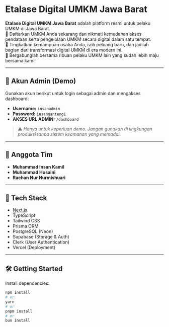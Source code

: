 # Etalase Digital UMKM Jawa Barat

**Etalase Digital UMKM Jawa Barat** adalah platform resmi untuk pelaku UMKM di Jawa Barat.  
📢 Daftarkan UMKM Anda sekarang dan nikmati kemudahan akses pendataan serta pengelolaan UMKM secara digital dalam satu tempat.  
🚀 Tingkatkan kemampuan usaha Anda, raih peluang baru, dan jadilah bagian dari transformasi digital UMKM di era modern ini.  
💼 Bergabunglah bersama ribuan pelaku UMKM lain yang sudah lebih maju bersama kami!

---

## 👤 Akun Admin (Demo)

Gunakan akun berikut untuk login sebagai admin dan mengakses dashboard:

- **Username:** `insanadmin`  
- **Password:** `insanganteng1`
- **AKSES URL ADMIN:** `/dashboard`



> ⚠️ *Hanya untuk keperluan demo. Jangan gunakan di lingkungan produksi tanpa sistem keamanan yang memadai.*

---

## 👥 Anggota Tim

- **Muhammad Insan Kamil**
- **Muhammad Husaini**
- **Raehan Nur Nurmishuari**

---

## 🚀 Tech Stack

- [Next.js](https://nextjs.org)
- TypeScript
- Tailwind CSS
- Prisma ORM
- PostgreSQL (Neon)
- Supabase (Storage & Auth)
- Clerk (User Authentication)
- Vercel (Deployment)

---

## 🛠️ Getting Started

Install dependencies:

```bash
npm install
# or
yarn
# or
pnpm install
# or
bun install
